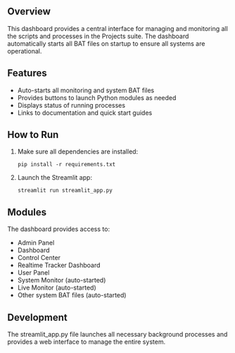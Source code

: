 ## Overview
This dashboard provides a central interface for managing and monitoring all the scripts and processes in the Projects suite. The dashboard automatically starts all BAT files on startup to ensure all systems are operational.

## Features
- Auto-starts all monitoring and system BAT files
- Provides buttons to launch Python modules as needed
- Displays status of running processes
- Links to documentation and quick start guides

## How to Run
1. Make sure all dependencies are installed:
   ```
   pip install -r requirements.txt
   ```

2. Launch the Streamlit app:
   ```
   streamlit run streamlit_app.py
   ```

## Modules
The dashboard provides access to:
- Admin Panel
- Dashboard
- Control Center
- Realtime Tracker Dashboard
- User Panel
- System Monitor (auto-started)
- Live Monitor (auto-started)
- Other system BAT files (auto-started)

## Development
The streamlit_app.py file launches all necessary background processes and provides a web interface to manage the entire system.
